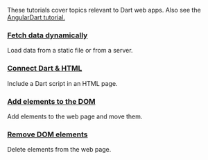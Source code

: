 These tutorials cover topics relevant to Dart web apps.
Also see the [AngularDart tutorial.]({{site.angulardart}}/tutorial)

<div class="card-grid">
  <div class="card">
    <h3><a href="/tutorials/web/get-data/fetch-data">Fetch data dynamically</a></h3>
    <p> Load data from a static file or from a server. </p>
  </div>
  <div class="card">
    <h3><a href="/tutorials/web/low-level-html/connect-dart-html">Connect Dart & HTML</a></h3>
    <p> Include a Dart script in an HTML page. </p>
  </div>
  <div class="card">
    <h3><a href="/tutorials/web/low-level-html/add-elements">Add elements to the DOM</a></h3>
    <p> Add elements to the web page and move them. </p>
  </div>
  <div class="card">
    <h3><a href="/tutorials/web/low-level-html/remove-elements">Remove DOM elements</a></h3>
    <p> Delete elements from the web page. </p>
  </div>
</div>

